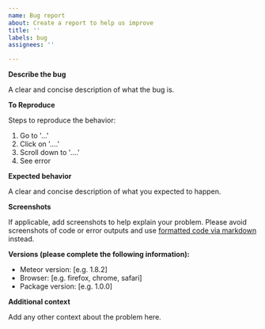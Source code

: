 ```yaml
---
name: Bug report
about: Create a report to help us improve
title: ''
labels: bug
assignees: ''

---
```

<!-- Read a guide on [opening issues](https://opensource.guide/how-to-contribute/#opening-an-issue) -->
**Describe the bug**

A clear and concise description of what the bug is.

**To Reproduce**

Steps to reproduce the behavior:
1. Go to '...'
2. Click on '....'
3. Scroll down to '....'
4. See error

**Expected behavior**

A clear and concise description of what you expected to happen.

**Screenshots**

If applicable, add screenshots to help explain your problem. Please avoid
screenshots of code or error outputs and use [formatted code via markdown](https://guides.github.com/features/mastering-markdown/)
instead.

**Versions (please complete the following information):**
 - Meteor version: [e.g. 1.8.2] <!-- see .meteor/release -->
 - Browser: [e.g. firefox, chrome, safari]
 - Package version: [e.g. 1.0.0] <!-- see .meteor/versions -->
 

**Additional context**

Add any other context about the problem here.
